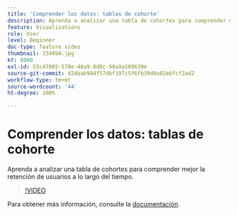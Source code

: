 ```yaml
---
title: 'Comprender los datos: tablas de cohorte'
description: Aprenda a analizar una tabla de cohortes para comprender mejor la retención de usuarios a lo largo del tiempo.
feature: Visualizations
role: User
level: Beginner
doc-type: feature video
thumbnail: 334094.jpg
kt: 8060
exl-id: 55c47805-578e-46a9-8d8c-90a9a109630e
source-git-commit: d24bab984f57dbf197c5f6fb39d0a82e6fcf2ad2
workflow-type: tm+mt
source-wordcount: '44'
ht-degree: 100%

---
```


# Comprender los datos: tablas de cohorte

Aprenda a analizar una tabla de cohortes para comprender mejor la retención de usuarios a lo largo del tiempo.

>[!VIDEO](https://video.tv.adobe.com/v/3415662/?quality=12&learn=on&captions=spa)

Para obtener más información, consulte la [documentación](https://experienceleague.adobe.com/docs/analytics/analyze/analysis-workspace/visualizations/cohort-table/cohort-analysis.html?lang=es).
